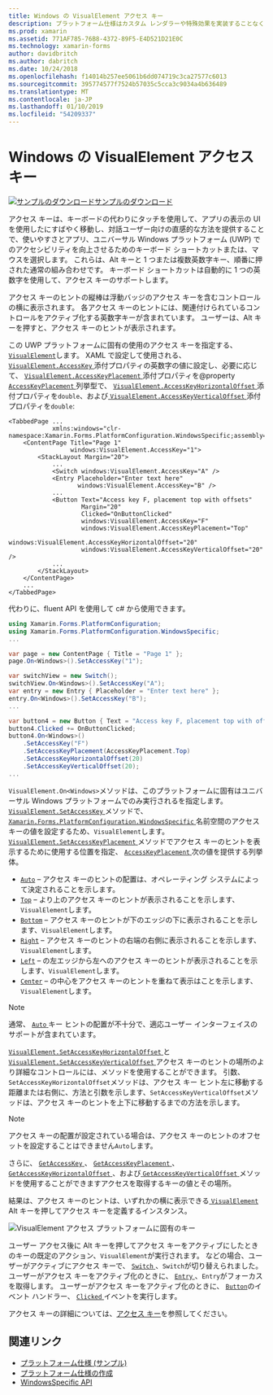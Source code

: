 ```yaml
---
title: Windows の VisualElement アクセス キー
description: プラットフォーム仕様はカスタム レンダラーや特殊効果を実装することなく、特定のプラットフォームでのみ利用できる機能の使用を可能にします。 この記事を VisualElement をアクセス キーを指定します。 Windows プラットフォームに固有の使用方法について説明します。
ms.prod: xamarin
ms.assetid: 771AF785-76B8-4372-89F5-E4D521D21E0C
ms.technology: xamarin-forms
author: davidbritch
ms.author: dabritch
ms.date: 10/24/2018
ms.openlocfilehash: f14014b257ee5061b6dd074719c3ca27577c6013
ms.sourcegitcommit: 395774577f7524b57035c5cca3c9034a4b636489
ms.translationtype: MT
ms.contentlocale: ja-JP
ms.lasthandoff: 01/10/2019
ms.locfileid: "54209337"
---
```

# <a name="visualelement-access-keys-on-windows"></a>Windows の VisualElement アクセス キー

[![サンプルのダウンロード](~/media/shared/download.png)サンプルのダウンロード](https://developer.xamarin.com/samples/xamarin-forms/userinterface/platformspecifics/)

アクセス キーは、キーボードの代わりにタッチを使用して、アプリの表示の UI を使用したにすばやく移動し、対話ユーザー向けの直感的な方法を提供することで、使いやすさとアプリ、ユニバーサル Windows プラットフォーム (UWP) でのアクセシビリティを向上させるためのキーボード ショートカットまたは、マウスを選択します。 これらは、Alt キーと 1 つまたは複数英数字キー、順番に押された通常の組み合わせです。 キーボード ショートカットは自動的に 1 つの英数字を使用して、アクセス キーのサポートします。

アクセス キーのヒントの縦棒は浮動バッジのアクセス キーを含むコントロールの横に表示されます。 各アクセス キーのヒントには、関連付けられているコントロールをアクティブ化する英数字キーが含まれています。 ユーザーは、Alt キーを押すと、アクセス キーのヒントが表示されます。

この UWP プラットフォームに固有の使用のアクセス キーを指定する、 [ `VisualElement`](xref:Xamarin.Forms.VisualElement)します。 XAML で設定して使用される、 [ `VisualElement.AccessKey` ](xref:Xamarin.Forms.PlatformConfiguration.WindowsSpecific.VisualElement.AccessKeyProperty)添付プロパティの英数字の値に設定し、必要に応じて、 [ `VisualElement.AccessKeyPlacement` ](xref:Xamarin.Forms.PlatformConfiguration.WindowsSpecific.VisualElement.AccessKeyPlacementProperty)添付プロパティを@property[ `AccessKeyPlacement` ](xref:Xamarin.Forms.AccessKeyPlacement)列挙型で、 [ `VisualElement.AccessKeyHorizontalOffset` ](xref:Xamarin.Forms.PlatformConfiguration.WindowsSpecific.VisualElement.AccessKeyHorizontalOffsetProperty)添付プロパティを`double`、および[ `VisualElement.AccessKeyVerticalOffset` ](xref:Xamarin.Forms.PlatformConfiguration.WindowsSpecific.VisualElement.AccessKeyVerticalOffsetProperty)添付プロパティを`double`:

```xaml
<TabbedPage ...
            xmlns:windows="clr-namespace:Xamarin.Forms.PlatformConfiguration.WindowsSpecific;assembly=Xamarin.Forms.Core">
    <ContentPage Title="Page 1"
                 windows:VisualElement.AccessKey="1">
        <StackLayout Margin="20">
            ...
            <Switch windows:VisualElement.AccessKey="A" />
            <Entry Placeholder="Enter text here"
                   windows:VisualElement.AccessKey="B" />
            ...
            <Button Text="Access key F, placement top with offsets"
                    Margin="20"
                    Clicked="OnButtonClicked"
                    windows:VisualElement.AccessKey="F"
                    windows:VisualElement.AccessKeyPlacement="Top"
                    windows:VisualElement.AccessKeyHorizontalOffset="20"
                    windows:VisualElement.AccessKeyVerticalOffset="20" />
            ...
        </StackLayout>
    </ContentPage>
    ...
</TabbedPage>
```

代わりに、fluent API を使用して c# から使用できます。

```csharp
using Xamarin.Forms.PlatformConfiguration;
using Xamarin.Forms.PlatformConfiguration.WindowsSpecific;
...

var page = new ContentPage { Title = "Page 1" };
page.On<Windows>().SetAccessKey("1");

var switchView = new Switch();
switchView.On<Windows>().SetAccessKey("A");
var entry = new Entry { Placeholder = "Enter text here" };
entry.On<Windows>().SetAccessKey("B");
...

var button4 = new Button { Text = "Access key F, placement top with offsets", Margin = new Thickness(20) };
button4.Clicked += OnButtonClicked;
button4.On<Windows>()
    .SetAccessKey("F")
    .SetAccessKeyPlacement(AccessKeyPlacement.Top)
    .SetAccessKeyHorizontalOffset(20)
    .SetAccessKeyVerticalOffset(20);
...
```

`VisualElement.On<Windows>`メソッドは、このプラットフォームに固有はユニバーサル Windows プラットフォームでのみ実行されるを指定します。 [ `VisualElement.SetAccessKey` ](xref:Xamarin.Forms.PlatformConfiguration.WindowsSpecific.VisualElement.SetAccessKey(Xamarin.Forms.IPlatformElementConfiguration{Xamarin.Forms.PlatformConfiguration.Windows,Xamarin.Forms.VisualElement},System.String))メソッドで、 [ `Xamarin.Forms.PlatformConfiguration.WindowsSpecific` ](xref:Xamarin.Forms.PlatformConfiguration.WindowsSpecific)名前空間のアクセス キーの値を設定するため、`VisualElement`します。 [ `VisualElement.SetAccessKeyPlacement` ](xref:Xamarin.Forms.PlatformConfiguration.WindowsSpecific.VisualElement.SetAccessKeyPlacement(Xamarin.Forms.IPlatformElementConfiguration{Xamarin.Forms.PlatformConfiguration.Windows,Xamarin.Forms.VisualElement},Xamarin.Forms.AccessKeyPlacement))メソッドでアクセス キーのヒントを表示するために使用する位置を指定、 [ `AccessKeyPlacement` ](xref:Xamarin.Forms.AccessKeyPlacement)次の値を提供する列挙体。

- [`Auto`](xref:Xamarin.Forms.AccessKeyPlacement.Auto) – アクセス キーのヒントの配置は、オペレーティング システムによって決定されることを示します。
- [`Top`](xref:Xamarin.Forms.AccessKeyPlacement.Top) – より上のアクセス キーのヒントが表示されることを示します、`VisualElement`します。
- [`Bottom`](xref:Xamarin.Forms.AccessKeyPlacement.Bottom) – アクセス キーのヒントが下のエッジの下に表示されることを示します、`VisualElement`します。
- [`Right`](xref:Xamarin.Forms.AccessKeyPlacement.Right) – アクセス キーのヒントの右端の右側に表示されることを示します、`VisualElement`します。
- [`Left`](xref:Xamarin.Forms.AccessKeyPlacement.Left) – の左エッジから左へのアクセス キーのヒントが表示されることを示します、`VisualElement`します。
- [`Center`](xref:Xamarin.Forms.AccessKeyPlacement.Center) – の中心をアクセス キーのヒントを重ねて表示はことを示します、`VisualElement`します。

> [!NOTE]
> 通常、 [ `Auto` ](xref:Xamarin.Forms.AccessKeyPlacement.Auto)キー ヒントの配置が不十分で、適応ユーザー インターフェイスのサポートが含まれています。

[ `VisualElement.SetAccessKeyHorizontalOffset` ](xref:Xamarin.Forms.PlatformConfiguration.WindowsSpecific.VisualElement.SetAccessKeyHorizontalOffset(Xamarin.Forms.IPlatformElementConfiguration{Xamarin.Forms.PlatformConfiguration.Windows,Xamarin.Forms.VisualElement},System.Double))と[ `VisualElement.SetAccessKeyVerticalOffset` ](xref:Xamarin.Forms.PlatformConfiguration.WindowsSpecific.VisualElement.SetAccessKeyVerticalOffset(Xamarin.Forms.IPlatformElementConfiguration{Xamarin.Forms.PlatformConfiguration.Windows,Xamarin.Forms.VisualElement},System.Double))アクセス キーのヒントの場所のより詳細なコントロールには、メソッドを使用することができます。 引数、`SetAccessKeyHorizontalOffset`メソッドは、アクセス キー ヒント左に移動する距離または右側に、方法と引数を示します、`SetAccessKeyVerticalOffset`メソッドは、アクセス キーのヒントを上下に移動するまでの方法を示します。

>[!NOTE]
> アクセス キーの配置が設定されている場合は、アクセス キーのヒントのオフセットを設定することはできません`Auto`します。

さらに、 [ `GetAccessKey` ](xref:Xamarin.Forms.PlatformConfiguration.WindowsSpecific.VisualElement.GetAccessKey(Xamarin.Forms.IPlatformElementConfiguration{Xamarin.Forms.PlatformConfiguration.Windows,Xamarin.Forms.VisualElement}))、 [ `GetAccessKeyPlacement` ](xref:Xamarin.Forms.PlatformConfiguration.WindowsSpecific.VisualElement.GetAccessKeyPlacement(Xamarin.Forms.IPlatformElementConfiguration{Xamarin.Forms.PlatformConfiguration.Windows,Xamarin.Forms.VisualElement}))、 [ `GetAccessKeyHorizontalOffset` ](xref:Xamarin.Forms.PlatformConfiguration.WindowsSpecific.VisualElement.GetAccessKeyHorizontalOffset(Xamarin.Forms.IPlatformElementConfiguration{Xamarin.Forms.PlatformConfiguration.Windows,Xamarin.Forms.VisualElement}))、および[ `GetAccessKeyVerticalOffset` ](xref:Xamarin.Forms.PlatformConfiguration.WindowsSpecific.VisualElement.GetAccessKeyVerticalOffset(Xamarin.Forms.IPlatformElementConfiguration{Xamarin.Forms.PlatformConfiguration.Windows,Xamarin.Forms.VisualElement}))メソッドを使用することができますアクセスを取得するキーの値とその場所。

結果は、アクセス キーのヒントは、いずれかの横に表示できる[ `VisualElement` ](xref:Xamarin.Forms.VisualElement) Alt キーを押してアクセス キーを定義するインスタンス。

![VisualElement アクセス プラットフォームに固有のキー](visualelement-access-keys-images/visualelement-accesskeys.png "VisualElement アクセス プラットフォームに固有のキー")

ユーザー アクセス後に Alt キーを押してアクセス キーをアクティブにしたときのキーの既定のアクション、`VisualElement`が実行されます。 などの場合、ユーザーがアクティブにアクセス キーで、 [ `Switch` ](xref:Xamarin.Forms.Switch)、`Switch`が切り替えられました。 ユーザーがアクセス キーをアクティブ化のときに、 [ `Entry` ](xref:Xamarin.Forms.Entry)、`Entry`がフォーカスを取得します。 ユーザーがアクセス キーをアクティブ化のときに、 [ `Button`](xref:Xamarin.Forms.Button)のイベント ハンドラー、 [ `Clicked` ](xref:Xamarin.Forms.Button.Clicked)イベントを実行します。

アクセス キーの詳細については、[アクセス キー](/windows/uwp/design/input/access-keys#key-tip-positioning)を参照してください。

## <a name="related-links"></a>関連リンク

- [プラットフォーム仕様 (サンプル)](https://developer.xamarin.com/samples/xamarin-forms/userinterface/platformspecifics/)
- [プラットフォーム仕様の作成](~/xamarin-forms/platform/platform-specifics/index.md#creating-platform-specifics)
- [WindowsSpecific API](xref:Xamarin.Forms.PlatformConfiguration.WindowsSpecific)

